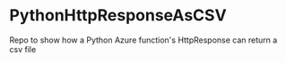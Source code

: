 # PythonHttpResponseAsCSV
Repo to show how a Python Azure function's HttpResponse can return a csv file
